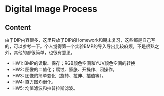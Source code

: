 # Digital Image Process

## Content
由于DIP内容很多，这里只放了DIP的Homework和期末复习，这些都是自己写的，可以参考一下。个人觉得第一个实验BMP的导入导出比较麻烦，不是很熟之外，其他的都很简单，也很有意思。
- HW1: BMP的读取、保存；RGB颜色空间和YUV颜色空间的转换
- HW2: 图像的二值化；腐蚀、膨胀、开操作、闭操作。
- HW3: 图像的简单变化（旋转、拉伸、插值等）。
- HW4: 直方图均衡化。
- HW5: 均值滤波和拉普拉斯滤波。
